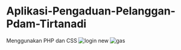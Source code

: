 # Aplikasi-Pengaduan-Pelanggan-Pdam-Tirtanadi
Menggunakan PHP dan CSS
![login new](https://user-images.githubusercontent.com/89238386/179660559-688f220c-8e91-4451-8315-42cad1f6012a.png)
![gas](https://user-images.githubusercontent.com/89238386/179667426-066ad07a-3767-47d9-95b6-31c45bde540e.png)
